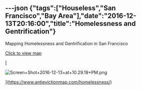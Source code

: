 ---json
{"tags":["Houseless","San Francisco","Bay Area"],"date":"2016-12-13T20:16:00","title":"Homelessness and Gentrification"}
---

Mapping Homelessness and Gentrification in San Francisco

[Click to view map](https://www.antievictionmap.com/homelessness/)

[

![Screen+Shot+2016-12-13+at+10.29.19+PM.png](https://images.squarespace-cdn.com/content/v1/52b7d7a6e4b0b3e376ac8ea2/1514060171579-4XGVCVH6AZLDP3O7LF9Y/ke17ZwdGBToddI8pDm48kH24WS4MtACHvyzS5kRB6SMUqsxRUqqbr1mOJYKfIPR7LoDQ9mXPOjoJoqy81S2I8N_N4V1vUb5AoIIIbLZhVYxCRW4BPu10St3TBAUQYVKc_w4lK--5F24yVve3noo3anNd2K-Q5aorhIA7cZe4Lt0Wc5-xUeZ7bps9D2hKoDe6/Screen%2BShot%2B2016-12-13%2Bat%2B10.29.19%2BPM.png)

](https://www.antievictionmap.com/homelessness/)